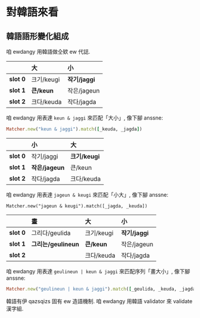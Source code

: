# 對韓語來看

## 韓語語形變化組成

咱 ewdangy 用韓語做仝欵 ew 代誌.

| | **大** | **小** |
| :--- | :--- | :--- |
| **slot 0** | 크기/keugi | **작기/jaggi** |
| **slot 1** | **큰/keun** | 작은/jageun |
| **slot 2** | 크다/keuda | 작다/jagda |

咱 ewdangy 用表達 `keun & jaggi` 來匹配「大小」, 像下腳 anssne:

```ruby
Matcher.new("keun & jaggi").match([_keuda, _jagda])
```

| | **小** | **大** |
| :--- | :--- | :--- |
| **slot 0** | 작기/jaggi | **크기/keugi** |
| **slot 1** | **작은/jageun** | 큰/keun |
| **slot 2** | 작다/jagda | 크다/keuda |

咱 ewdangy 用表達 `jageun & keugi` 來匹配「小大」, 像下腳 anssne:

```
Matcher.new("jageun & keugi").match([_jagda, _keuda])
```

| | **畫** | **大** | **小** |
| :--- | :--- | :--- | :--- |
| **slot 0** | 그리다/geulida | 크기/keugi | **작기/jaggi** |
| **slot 1** | **그리는/geulineun** | **큰/keun** | 작은/jageun |
| **slot 2** | | 크다/keuda | 작다/jagda |

咱 ewdangy 用表達 `geulineun | keun & jaggi` 來匹配序列「畫大小」, 像下腳 anssne:

```ruby
Matcher.new("geulineun | keun & jaggi").match([_geulida, _keuda, _jagda])
```

韓語有伊 qazsqizs 固有 ew 造語機制. 咱 ewdangy 用韓語 validator 來 validate 漢字組.
